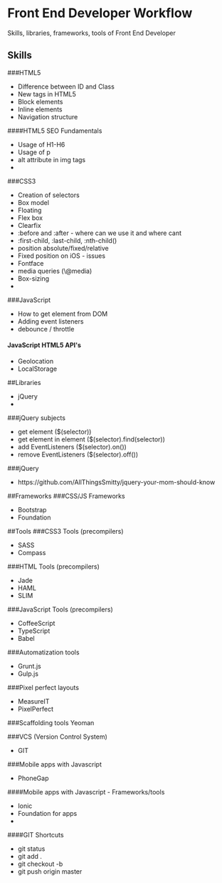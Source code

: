 # Front End Developer Workflow
Skills, libraries, frameworks, tools of Front End Developer

## Skills
###HTML5
<ul>
<li>Difference between ID and Class</li>
<li>New tags in HTML5</li>
<li>Block elements</li>
<li>Inline elements</li>
<li>Navigation structure</li>
</ul>

####HTML5 SEO Fundamentals
<ul>
<li>Usage of H1-H6</li>
<li>Usage of p</li>
<li>alt attribute in img tags</li>
<li></li>
</ul>

###CSS3
<ul>
<li>Creation of selectors</li>
<li>Box model</li>
<li>Floating</li>
<li>Flex box</li>
<li>Clearfix</li>
<li>:before and :after - where can we use it and where cant</li>
<li>:first-child, :last-child, :nth-child()</li>
<li>position absolute/fixed/relative</li>
<li>Fixed position on iOS - issues</li>
<li>Fontface</li>
<li>media queries (\@media)</li>
<li>Box-sizing</li>
<li></li>
</ul>

###JavaScript
<ul>
<li>How to get element from DOM</li>
<li>Adding event listeners</li>
<li>debounce / throttle</li>
</ul>

#### JavaScript HTML5 API's
<ul>
<li>Geolocation</li>
<li>LocalStorage</li>
</ul>


##Libraries
<ul>
<li>jQuery</li>
<li></li>
</ul>

###jQuery subjects
<ul>
<li>get element ($(selector))</li>
<li>get element in element ($(selector).find(selector))</li>
<li>add EventListeners ($(selector).on())</li>
<li>remove EventListeners ($(selector).off())</li>
</ul>

###jQuery 
<ul>
<li>https://github.com/AllThingsSmitty/jquery-your-mom-should-know</li>
</ul>

##Frameworks
###CSS/JS Frameworks
<ul>
<li>Bootstrap</li>
<li>Foundation</li>
</ul>


##Tools
###CSS3 Tools (precompilers)
<ul>
<li>SASS</li>
<li>Compass</li>
</ul>

###HTML Tools (precompilers)
<ul>
<li>Jade</li>
<li>HAML</li>
<li>SLIM</li>
</ul>

###JavaScript Tools (precompilers)
<ul>
<li>CoffeeScript</li>
<li>TypeScript</li>
<li>Babel</li>
</ul>

###Automatization tools
<ul>
<li>Grunt.js</li>
<li>Gulp.js</li>
</ul>

###Pixel perfect layouts
<ul>
<li>MeasureIT</li>
<li>PixelPerfect</li>
</ul>

###Scaffolding tools
Yeoman

###VCS (Version Control System)
<ul>
<li>GIT</li>
</ul>

###Mobile apps with Javascript
<ul>
<li>PhoneGap</li>
</ul>

####Mobile apps with Javascript - Frameworks/tools
<ul>
<li>Ionic</li>
<li>Foundation for apps</li>
<li></li>
</ul>



####GIT Shortcuts
<ul>
<li>git status</li>
<li>git add .</li>
<li>git checkout -b</li>
<li>git push origin master</li>
</ul>

